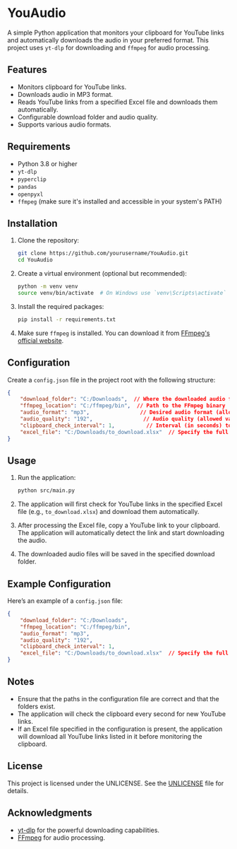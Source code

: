 # YouAudio

A simple Python application that monitors your clipboard for YouTube links and automatically downloads the audio in your preferred format. This project uses `yt-dlp` for downloading and `ffmpeg` for audio processing.

## Features

- Monitors clipboard for YouTube links.
- Downloads audio in MP3 format.
- Reads YouTube links from a specified Excel file and downloads them automatically.
- Configurable download folder and audio quality.
- Supports various audio formats.


## Requirements

- Python 3.8 or higher
- `yt-dlp`
- `pyperclip`
- `pandas`
- `openpyxl`
- `ffmpeg` (make sure it's installed and accessible in your system's PATH)

## Installation

1. Clone the repository:

   ```bash
   git clone https://github.com/yourusername/YouAudio.git
   cd YouAudio
   ```

2. Create a virtual environment (optional but recommended):

   ```bash
   python -m venv venv
   source venv/bin/activate  # On Windows use `venv\Scripts\activate`
   ```

3. Install the required packages:

   ```bash
   pip install -r requirements.txt
   ```

4. Make sure `ffmpeg` is installed. You can download it from [FFmpeg's official website](https://ffmpeg.org/download.html).

## Configuration

Create a `config.json` file in the project root with the following structure:

```json
{
    "download_folder": "C:/Downloads",  // Where the downloaded audio files will be saved
    "ffmpeg_location": "C:/ffmpeg/bin",  // Path to the FFmpeg binary
    "audio_format": "mp3",                // Desired audio format (allowed formats: mp3, aac, alac, flac, m4a, opus, vorbis, wav)
    "audio_quality": "192",                // Audio quality (allowed values: 0-10 for VBR or specific bitrates like 128K, 192K, 320K)
    "clipboard_check_interval": 1,          // Interval (in seconds) to check the clipboard
    "excel_file": "C:/Downloads/to_download.xlsx"  // Specify the full path to the Excel file containing YouTube links
}
```

## Usage

1. Run the application:

   ```bash
   python src/main.py
   ```

2. The application will first check for YouTube links in the specified Excel file (e.g., `to_download.xlsx`) and download them automatically.

3. After processing the Excel file, copy a YouTube link to your clipboard. The application will automatically detect the link and start downloading the audio.

4. The downloaded audio files will be saved in the specified download folder.

## Example Configuration

Here’s an example of a `config.json` file:

```json
{
    "download_folder": "C:/Downloads",
    "ffmpeg_location": "C:/ffmpeg/bin",
    "audio_format": "mp3",
    "audio_quality": "192",
    "clipboard_check_interval": 1,
    "excel_file": "C:/Downloads/to_download.xlsx"  // Specify the full path to the Excel file with YouTube links
}
```

## Notes

- Ensure that the paths in the configuration file are correct and that the folders exist.
- The application will check the clipboard every second for new YouTube links.
- If an Excel file specified in the configuration is present, the application will download all YouTube links listed in it before monitoring the clipboard.

## License

This project is licensed under the UNLICENSE. See the [UNLICENSE](UNLICENSE) file for details.

## Acknowledgments

- [yt-dlp](https://github.com/yt-dlp/yt-dlp) for the powerful downloading capabilities.
- [FFmpeg](https://ffmpeg.org/) for audio processing.